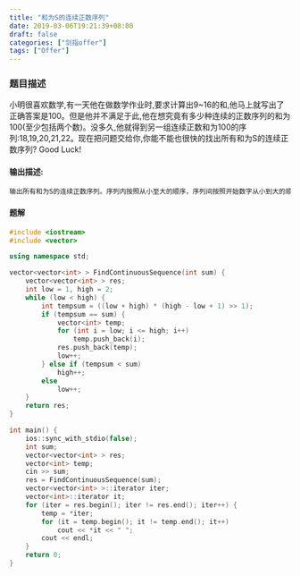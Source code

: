 ```yaml
---
title: "和为S的连续正数序列"
date: 2019-03-06T19:21:39+08:00
draft: false
categories: ["剑指offer"]
tags: ["Offer"]
---
```


### 题目描述

小明很喜欢数学,有一天他在做数学作业时,要求计算出9~16的和,他马上就写出了正确答案是100。但是他并不满足于此,他在想究竟有多少种连续的正数序列的和为100(至少包括两个数)。没多久,他就得到另一组连续正数和为100的序列:18,19,20,21,22。现在把问题交给你,你能不能也很快的找出所有和为S的连续正数序列? Good Luck!

#### 输出描述:

```html
输出所有和为S的连续正数序列。序列内按照从小至大的顺序，序列间按照开始数字从小到大的顺序
```

#### 题解

```c++
#include <iostream>
#include <vector>

using namespace std;

vector<vector<int> > FindContinuousSequence(int sum) {
    vector<vector<int> > res;
    int low = 1, high = 2;
    while (low < high) {
        int tempsum = ((low + high) * (high - low + 1) >> 1);
        if (tempsum == sum) {
            vector<int> temp;
            for (int i = low; i <= high; i++)
                temp.push_back(i);
            res.push_back(temp);
            low++;
        } else if (tempsum < sum)
            high++;
        else
            low++;
    }
    return res;
}

int main() {
    ios::sync_with_stdio(false);
    int sum;
    vector<vector<int> > res;
    vector<int> temp;
    cin >> sum;
    res = FindContinuousSequence(sum);
    vector<vector<int> >::iterator iter;
    vector<int>::iterator it;
    for (iter = res.begin(); iter != res.end(); iter++) {
        temp = *iter;
        for (it = temp.begin(); it != temp.end(); it++)
            cout << *it << " ";
        cout << endl;
    }
    return 0;
}
```